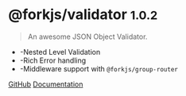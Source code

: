 <!-- _coverpage.md -->

<!-- ![logo](_media/icon.svg) -->

# @forkjs/validator <small>1.0.2</small>

> An awesome JSON Object Validator.

- -Nested Level Validation 
- -Rich Error handling
- -Middleware support with <code>@forkjs/group-router</code>

[GitHub](https://github.com/fork-js/validator.git)
[Documentation](#forkjsvalidator)

